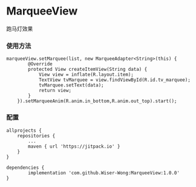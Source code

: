 # MarqueeView
跑马灯效果

### 使用方法
    marqueeView.setMarquee(list, new MarqueeAdapter<String>(this) {
			@Override
			protected View createItemView(String data) {
				View view = inflate(R.layout.item);
				TextView tvMarquee = view.findViewById(R.id.tv_marquee);
				tvMarquee.setText(data);
				return view;
			}
		}).setMarqueeAnim(R.anim.in_bottom,R.anim.out_top).start();

### 配置
    allprojects {
		repositories {
			...
			maven { url 'https://jitpack.io' }
		}
	}
	
	dependencies {
	        implementation 'com.github.Wiser-Wong:MarqueeView:1.0.0'
	}
